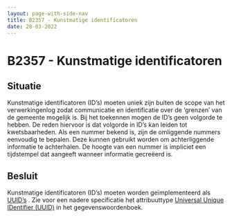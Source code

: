 ```yaml
---
layout: page-with-side-nav
title: B2357 - Kunstmatige identificatoren
date: 28-03-2022
---
```


# B2357 - Kunstmatige identificatoren

## Situatie
Kunstmatige identificatoren (ID’s) moeten uniek  zijn buiten de scope van het verwerkingenlog zodat communicatie en identificatie over de ‘grenzen’ van de gemeente mogelijk is. Bij het toekennen mogen de ID’s geen volgorde te hebben. De reden hiervoor is dat volgorde in ID’s kan leiden tot kwetsbaarheden. Als een nummer bekend is, zijn de omliggende nummers eenvoudig te bepalen. Deze kunnen gebruikt worden om achterliggende informatie te achterhalen. De hoogte van een nummer is impliciet een tijdstempel dat aangeeft wanneer informatie gecreëerd is.

## Besluit
Kunstmatige identificatoren (ID’s) moeten worden geïmplementeerd als [UUID’s](https://en.wikipedia.org/wiki/Universally_unique_identifier) . Zie voor een nadere specificatie het attribuuttype [Universal Unique IDentifier (UUID)](../../../gegevenswoordenboek/attribuuttypen/UUID.md) in het gegevenswoordenboek.
